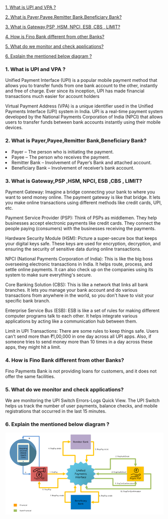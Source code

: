 [1. What is UPI and VPA ?](#1-what-is-upi-and-vpa)

[2. What is Payer,Payee,Remitter Bank,Beneficiary Bank?](#2-what-is-payerpayeeremitter-bankbeneficiary-bank)

[3. What is Gateway,PSP ,HSM, NPCI, ESB ,CBS , LIMIT?](#3-what-is-gatewaypsp-hsm-npci-esb-cbs--limit)

[4. How is Fino Bank different from other Banks?](#4-how-is-fino-bank-different-from-other-banks)

[5. What do we monitor and check applications?](#5-what-do-we-monitor-and-check-applications)

[6. Explain the mentioned below diagram ?](#6-explain-the-mentioned-below-diagram)
 

### 1. What is UPI and VPA ?

<p>Unified Payment Interface (UPI) is a popular mobile payment method that allows you to transfer funds from one bank account to the other, instantly and free of charge. Ever since its inception, UPI has made financial transactions much easier for account holders </p>

<p> Virtual Payment Address (VPA) is a unique identifier used in the Unified Payments Interface (UPI) system in India. UPI is a real-time payment system developed by the National Payments Corporation of India (NPCI) that allows users to transfer funds between bank accounts instantly using their mobile devices. </p>


### 2. What is Payer,Payee,Remitter Bank,Beneficiary Bank?

<li>Payer – The person who is initiating the payment.</li>
<li>
Payee – The person who receives the payment.</li>
<li>Remitter Bank – Involvement of Payer’s Bank and attached account.</li>
<li>
Beneficiary Bank – Involvement of receiver’s bank account.</li>


### 3. What is Gateway,PSP ,HSM, NPCI, ESB ,CBS , LIMIT?

<p>
Payment Gateway: Imagine a bridge connecting your bank to where you want to send money online. The payment gateway is like that bridge. It lets you make online transactions using different methods like credit cards, UPI, etc.</p>

<p>
Payment Service Provider (PSP): Think of PSPs as middlemen. They help businesses accept electronic payments like credit cards. They connect the people paying (consumers) with the businesses receiving the payments.
</p>

<p>
Hardware Security Module (HSM): Picture a super-secure box that keeps your digital keys safe. These keys are used for encryption, decryption, and ensuring the security of sensitive data during online transactions.
</p>

<p>
NPCI (National Payments Corporation of India): This is like the big boss overseeing electronic transactions in India. It helps route, process, and settle online payments. It can also check up on the companies using its system to make sure everything's secure.

</p>

<p>
Core Banking Solution (CBS): This is like a network that links all bank branches. It lets you manage your bank account and do various transactions from anywhere in the world, so you don't have to visit your specific bank branch.
</p>

<p>
Enterprise Service Bus (ESB): ESB is like a set of rules for making different computer programs talk to each other. It helps integrate various applications by acting like a communication hub between them.</p>

<p>

Limit in UPI Transactions: There are some rules to keep things safe. Users can't send more than ₹1,00,000 in one day across all UPI apps. Also, if someone tries to send money more than 10 times in a day across these apps, they might hit a limit.

</p>


### 4. How is Fino Bank different from other Banks?

Fino Payments Bank is not providing loans for customers, and it does not offer the same facilities.




### 5. What do we monitor and check applications?
<p>
We are monitoring the UPI Switch Errors-Logs Quick View. The UPI Switch helps us track the number of user payments, balance checks, and mobile registrations that occurred in the last 15 minutes.
</p>


### 6. Explain the mentioned below diagram ?

![](/img.png)
